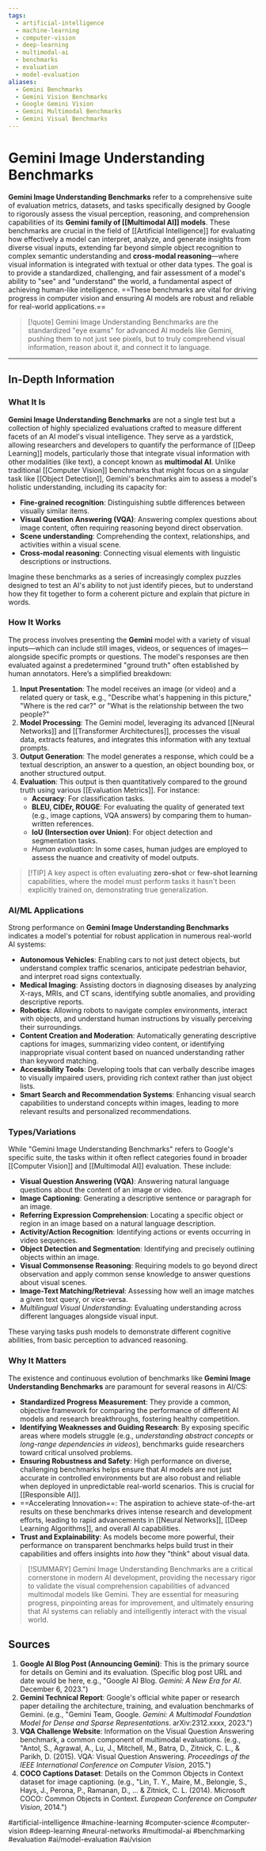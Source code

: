 ```yaml
---
tags:
  - artificial-intelligence
  - machine-learning
  - computer-vision
  - deep-learning
  - multimodal-ai
  - benchmarks
  - evaluation
  - model-evaluation
aliases:
  - Gemini Benchmarks
  - Gemini Vision Benchmarks
  - Google Gemini Vision
  - Gemini Multimodal Benchmarks
  - Gemini Visual Benchmarks
---
```


# Gemini Image Understanding Benchmarks

**Gemini Image Understanding Benchmarks** refer to a comprehensive suite of evaluation metrics, datasets, and tasks specifically designed by Google to rigorously assess the visual perception, reasoning, and comprehension capabilities of its **Gemini family of [[Multimodal AI]] models**. These benchmarks are crucial in the field of [[Artificial Intelligence]] for evaluating how effectively a model can interpret, analyze, and generate insights from diverse visual inputs, extending far beyond simple object recognition to complex semantic understanding and **cross-modal reasoning**—where visual information is integrated with textual or other data types. The goal is to provide a standardized, challenging, and fair assessment of a model's ability to "see" and "understand" the world, a fundamental aspect of achieving human-like intelligence. ==These benchmarks are vital for driving progress in computer vision and ensuring AI models are robust and reliable for real-world applications.==

> [!quote] Gemini Image Understanding Benchmarks are the standardized "eye exams" for advanced AI models like Gemini, pushing them to not just see pixels, but to truly comprehend visual information, reason about it, and connect it to language.

---

## In-Depth Information

### What It Is

**Gemini Image Understanding Benchmarks** are not a single test but a collection of highly specialized evaluations crafted to measure different facets of an AI model's visual intelligence. They serve as a yardstick, allowing researchers and developers to quantify the performance of [[Deep Learning]] models, particularly those that integrate visual information with other modalities (like text), a concept known as **multimodal AI**. Unlike traditional [[Computer Vision]] benchmarks that might focus on a singular task like [[Object Detection]], Gemini's benchmarks aim to assess a model's holistic understanding, including its capacity for:

*   **Fine-grained recognition**: Distinguishing subtle differences between visually similar items.
*   **Visual Question Answering (VQA)**: Answering complex questions about image content, often requiring reasoning beyond direct observation.
*   **Scene understanding**: Comprehending the context, relationships, and activities within a visual scene.
*   **Cross-modal reasoning**: Connecting visual elements with linguistic descriptions or instructions.

Imagine these benchmarks as a series of increasingly complex puzzles designed to test an AI's ability to not just identify pieces, but to understand how they fit together to form a coherent picture and explain that picture in words.

### How It Works

The process involves presenting the **Gemini** model with a variety of visual inputs—which can include still images, videos, or sequences of images—alongside specific prompts or questions. The model's responses are then evaluated against a predetermined "ground truth" often established by human annotators. Here’s a simplified breakdown:

1.  **Input Presentation**: The model receives an image (or video) and a related query or task, e.g., "Describe what's happening in this picture," "Where is the red car?" or "What is the relationship between the two people?"
2.  **Model Processing**: The Gemini model, leveraging its advanced [[Neural Networks]] and [[Transformer Architectures]], processes the visual data, extracts features, and integrates this information with any textual prompts.
3.  **Output Generation**: The model generates a response, which could be a textual description, an answer to a question, an object bounding box, or another structured output.
4.  **Evaluation**: This output is then quantitatively compared to the ground truth using various [[Evaluation Metrics]]. For instance:
    *   **Accuracy**: For classification tasks.
    *   **BLEU, CIDEr, ROUGE**: For evaluating the quality of generated text (e.g., image captions, VQA answers) by comparing them to human-written references.
    *   **IoU (Intersection over Union)**: For object detection and segmentation tasks.
    *   *Human evaluation*: In some cases, human judges are employed to assess the nuance and creativity of model outputs.

> [!TIP] A key aspect is often evaluating **zero-shot** or **few-shot learning** capabilities, where the model must perform tasks it hasn't been explicitly trained on, demonstrating true generalization.

### AI/ML Applications

Strong performance on **Gemini Image Understanding Benchmarks** indicates a model's potential for robust application in numerous real-world AI systems:

*   **Autonomous Vehicles**: Enabling cars to not just detect objects, but understand complex traffic scenarios, anticipate pedestrian behavior, and interpret road signs contextually.
*   **Medical Imaging**: Assisting doctors in diagnosing diseases by analyzing X-rays, MRIs, and CT scans, identifying subtle anomalies, and providing descriptive reports.
*   **Robotics**: Allowing robots to navigate complex environments, interact with objects, and understand human instructions by visually perceiving their surroundings.
*   **Content Creation and Moderation**: Automatically generating descriptive captions for images, summarizing video content, or identifying inappropriate visual content based on nuanced understanding rather than keyword matching.
*   **Accessibility Tools**: Developing tools that can verbally describe images to visually impaired users, providing rich context rather than just object lists.
*   **Smart Search and Recommendation Systems**: Enhancing visual search capabilities to understand concepts within images, leading to more relevant results and personalized recommendations.

### Types/Variations

While "Gemini Image Understanding Benchmarks" refers to Google's specific suite, the tasks within it often reflect categories found in broader [[Computer Vision]] and [[Multimodal AI]] evaluation. These include:

*   **Visual Question Answering (VQA)**: Answering natural language questions about the content of an image or video.
*   **Image Captioning**: Generating a descriptive sentence or paragraph for an image.
*   **Referring Expression Comprehension**: Locating a specific object or region in an image based on a natural language description.
*   **Activity/Action Recognition**: Identifying actions or events occurring in video sequences.
*   **Object Detection and Segmentation**: Identifying and precisely outlining objects within an image.
*   **Visual Commonsense Reasoning**: Requiring models to go beyond direct observation and apply common sense knowledge to answer questions about visual scenes.
*   **Image-Text Matching/Retrieval**: Assessing how well an image matches a given text query, or vice-versa.
*   *Multilingual Visual Understanding*: Evaluating understanding across different languages alongside visual input.

These varying tasks push models to demonstrate different cognitive abilities, from basic perception to advanced reasoning.

### Why It Matters

The existence and continuous evolution of benchmarks like **Gemini Image Understanding Benchmarks** are paramount for several reasons in AI/CS:

*   **Standardized Progress Measurement**: They provide a common, objective framework for comparing the performance of different AI models and research breakthroughs, fostering healthy competition.
*   **Identifying Weaknesses and Guiding Research**: By exposing specific areas where models struggle (e.g., *understanding abstract concepts* or *long-range dependencies in videos*), benchmarks guide researchers toward critical unsolved problems.
*   **Ensuring Robustness and Safety**: High performance on diverse, challenging benchmarks helps ensure that AI models are not just accurate in controlled environments but are also robust and reliable when deployed in unpredictable real-world scenarios. This is crucial for [[Responsible AI]].
*   ==Accelerating Innovation==: The aspiration to achieve state-of-the-art results on these benchmarks drives intense research and development efforts, leading to rapid advancements in [[Neural Networks]], [[Deep Learning Algorithms]], and overall AI capabilities.
*   **Trust and Explainability**: As models become more powerful, their performance on transparent benchmarks helps build trust in their capabilities and offers insights into *how* they "think" about visual data.

> [!SUMMARY] Gemini Image Understanding Benchmarks are a critical cornerstone in modern AI development, providing the necessary rigor to validate the visual comprehension capabilities of advanced multimodal models like Gemini. They are essential for measuring progress, pinpointing areas for improvement, and ultimately ensuring that AI systems can reliably and intelligently interact with the visual world.

## Sources

1.  **Google AI Blog Post (Announcing Gemini)**: This is the primary source for details on Gemini and its evaluation. (Specific blog post URL and date would be here, e.g., "Google AI Blog. *Gemini: A New Era for AI*. December 6, 2023.")
2.  **Gemini Technical Report**: Google's official white paper or research paper detailing the architecture, training, and evaluation benchmarks of Gemini. (e.g., "Gemini Team, Google. *Gemini: A Multimodal Foundation Model for Dense and Sparse Representations*. arXiv:2312.xxxx, 2023.")
3.  **VQA Challenge Website**: Information on the Visual Question Answering benchmark, a common component of multimodal evaluations. (e.g., "Antol, S., Agrawal, A., Lu, J., Mitchell, M., Batra, D., Zitnick, C. L., & Parikh, D. (2015). VQA: Visual Question Answering. *Proceedings of the IEEE International Conference on Computer Vision*, 2015.")
4.  **COCO Captions Dataset**: Details on the Common Objects in Context dataset for image captioning. (e.g., "Lin, T. Y., Maire, M., Belongie, S., Hays, J., Perona, P., Ramanan, D., ... & Zitnick, C. L. (2014). Microsoft COCO: Common Objects in Context. *European Conference on Computer Vision*, 2014.")

#artificial-intelligence #machine-learning #computer-science #computer-vision #deep-learning #neural-networks #multimodal-ai #benchmarking #evaluation #ai/model-evaluation #ai/vision